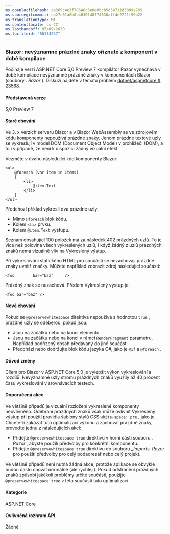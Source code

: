```yaml
---
ms.openlocfilehash: ca369c4e3f78648c6e8e0bcb5d54711d3009a769
ms.sourcegitcommit: cb27c01a8b0b4630148374638aff4e2221f90b22
ms.translationtype: MT
ms.contentlocale: cs-CZ
ms.lasthandoff: 07/09/2020
ms.locfileid: "86174257"
---
```

### <a name="blazor-insignificant-whitespace-trimmed-from-components-at-compile-time"></a>Blazor: nevýznamné prázdné znaky oříznuté z komponent v době kompilace

Počínaje verzí ASP.NET Core 5,0 Preview 7 kompilátor Razor vynechává v době kompilace nevýznamné prázdné znaky v komponentách Blazor (soubory *. Razor* ). Diskuzi najdete v tématu problém [dotnet/aspnetcore # 23568](https://github.com/dotnet/aspnetcore/issues/23568).

#### <a name="version-introduced"></a>Představená verze

5,0 Preview 7

#### <a name="old-behavior"></a>Staré chování

Ve 3. x verzích serveru Blazor a v Blazor WebAssembly se ve zdrojovém kódu komponenty nepoužívá prázdné znaky. Jenom prázdné textové uzly se vykreslují v model DOM (Document Object Model) v prohlížeči (DOM), a to i v případě, že není k dispozici žádný vizuální efekt.

Vezměte v úvahu následující kód komponenty Blazor:

```razor
<ul>
    @foreach (var item in Items)
    {
        <li>
            @item.Text
        </li>
    }
</ul>
```

Předchozí příklad vykreslí dva prázdné uzly:

* Mimo `@foreach` blok kódu.
* Kolem `<li>` prvku.
* Kolem `@item.Text` výstupu.

Seznam obsahující 100 položek má za následek 402 prázdných uzlů. To je více než polovina všech vykreslených uzlů, i když žádný z uzlů prázdných znaků nemá vizuálně vliv na Vykreslený výstup.

Při vykreslování statického HTML pro součásti se nezachovají prázdné znaky uvnitř značky. Můžete například zobrazit zdroj následující součásti:

```razor
<foo        bar="baz"     />
```

Prázdný znak se nezachová. Předem Vykreslený výstup je:

```razor
<foo bar="baz" />
```

#### <a name="new-behavior"></a>Nové chování

Pokud se `@preservewhitespace` direktiva nepoužívá s hodnotou `true` , prázdné uzly se odeberou, pokud jsou:

* Jsou na začátku nebo na konci elementu.
* Jsou na začátku nebo na konci v rámci `RenderFragment` parametru. Například podřízený obsah předávaný do jiné součásti.
* Předchází nebo dodržujte blok kódu jazyka C#, jako je `@if` a `@foreach` .

#### <a name="reason-for-change"></a>Důvod změny

Cílem pro Blazor v ASP.NET Core 5,0 je vylepšit výkon vykreslování a rozdílů. Nevýznamné uzly stromu prázdných znaků využily až 40 procent času vykreslování v srovnávacích testech.

#### <a name="recommended-action"></a>Doporučená akce

Ve většině případů je vizuální rozložení vykreslené komponenty neovlivněno. Odebrání prázdných znaků však může ovlivnit Vykreslený výstup při použití pravidla šablony stylů CSS `white-space: pre` , jako je. Chcete-li zakázat tuto optimalizaci výkonu a zachovat prázdné znaky, proveďte jednu z následujících akcí:

* Přidejte `@preservewhitespace true` direktivu v horní části souboru *. Razor* , abyste použili předvolby pro konkrétní komponentu.
* Přidejte `@preservewhitespace true` direktivu do souboru *_Imports. Razor* pro použití předvolby pro celý podadresář nebo celý projekt.

Ve většině případů není nutná žádná akce, protože aplikace se obvykle budou často chovat normálně (ale rychleji). Pokud odstranění prázdných znaků způsobí jakékoli problémy určité součásti, použijte `@preservewhitespace true` v této součásti tuto optimalizaci.

#### <a name="category"></a>Kategorie

ASP.NET Core

#### <a name="affected-apis"></a>Ovlivněná rozhraní API

Žádné

<!--

#### Affected APIs

Not detectable via API analysis

-->
